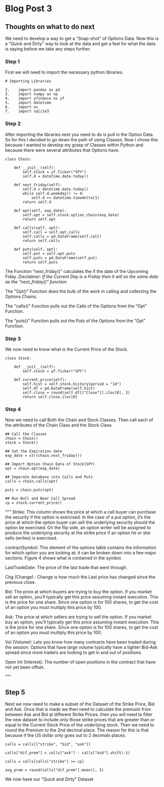 # Blog Post 3

## Thoughts on what to do next

We need to develop a way to get a "Snap-shot" of Options Data. Now this is a "Quick and Dirty" way to look at the data and get a feel for what the data is saying before we take any steps further.

### Step 1

First we will need to import the necessary python libraries.

    # Importing Libraries
    
    2.    import pandas as pd
    3.    import numpy as np
    4.    import yfinance as yf
    5.    import datetime
    6.    import os
    7.    import sqlite3

### Step 2

After importing the libraries next you need to do is pull in the Option Data. So for this I decided to go down the path of using Classes. Now I chose this because I wanted to develop my grasp of Classes within Python and because there were several attributes that Options have.
    
    class Chain:

        def __init__(self):
            self.stock = yf.Ticker("SPY")
            self.d = datetime.date.today()

        def next_friday(self):
            self.d = datetime.date.today()
            while self.d.weekday() != 4:
                self.d += datetime.timedelta(1)
            return self.d

        def opt(self, exp_date):
            self.opt = self.stock.option_chain(exp_date)
            return self.opt

        def calls(self, opt):
            self.call = self.opt.calls
            self.calls = pd.DataFrame(self.call)
            return self.calls

        def puts(self, opt):
            self.put = self.opt.puts
            self.puts = pd.DataFrame(self.put)
            return self.puts
            
The Function "next_friday()" calculates the if the date of the Upcoming Fiday. *Disclaimer: If the Current Day is a Friday then it will so the same date as the "next_friday()" function.*
 
The "Opt()" Function does the bulk of the work in calling and collecting the Options Chains.
 
The "calls()" Function pulls out the Calls of the Options from the "Opt" Function.
 
The "puts()" Function pulls out the Puts of the Options from the "Opt" Function.
 
### Step 3
 
 We now need to know what is the Current Price of the Stock.

    class Stock:

        def __init__(self):
            self.stock = yf.Ticker("SPY")

        def current_price(self):
            self.hist = self.stock.history(period = "1d")
            self.df = pd.DataFrame(self.hist)
            self.close = round(self.df[["Close"]].iloc[0], 2)
            return self.close.iloc[0]

### Step 4

Now we need to call Both the Chain and Stock Classes. Then call each of the attributes of the Chain Class and the Stock Class.
    
    ## Call the Classes
    chain = Chain()
    stock = Stock()

    ## Set the Expiration date
    exp_date = str(chain.next_friday())

    ## Import Option Chain Data of Stock(SPY)
    opt = chain.opt(exp_date)

    ## Seperate database into Calls and Puts
    calls = chain.calls(opt)

    puts = chain.puts(opt)

    ## Run Bull and Bear Call Spread
    cp = stock.current_price()
    
"""
Strike: This column shows the price at which a call buyer can purchase the security if the option is exercised.
In the case of a put option, it’s the price at which the option buyer can sell the underlying security should the option be exercised.
On the flip side, an option writer will be assigned to produce the underlying security at the strike price if an option he or she sells (writes) is exercised.

contractSymbol: This element of the options table contains the information for which option you are looking at; it can be broken down into a few major sections.
Figure 4 shows what is contained in the symbol.

LastTradeDate: The price of the last trade that went through.

Chg (Change) : Change is how much the Last price has changed since the previous close.

Bid: The price at which buyers are trying to buy the option. If you market sell an option, you’ll typically get this price assuming instant execution.
This is the price for one share. Since one option is for 100 shares, to get the cost of an option you must multiply this price by 100.

Ask: The price at which sellers are trying to sell the option. If you market buy an option, you’ll typically get this price assuming instant execution.
This is the price for one share. Since one option is for 100 shares, to get the cost of an option you must multiply this price by 100.

Vol (Volume): Lets you know how many contracts have been traded during the session.
Options that have large volume typically have a tighter Bid-Ask spread since more traders are looking to get in and out of positions.

Open Int (Interest): The number of open positions in the contract that have not yet been offset.

"""

## Step 5
Next we now need to make a subset of the Dataset of the  Strike Price, Bid and Ask. Once that is made we then need to calculate the premuim from between Ask and Bid at different Strike Prices. then you will need to filter the new dataset to include only those strike prices that are greater than or equal to the Current Stock Price of the underlying stock. Then we need to round the Premium to the 2nd decimal place. The reason for this is that because if the US dollar only goes out to 2 decimals places.

    calls = calls[["strike", "bid", "ask"]]

    calls["dif_prem"] = calls["ask"] - calls["bid"].shift(-1)

    calls = calls[calls["strike"] >= cp]

    avg_prem = round(calls["dif_prem"].mean(), 2)
    
We now have our "Quick and Dirty" Dataset
